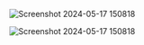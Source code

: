 ![Screenshot 2024-05-17 150818](https://github.com/Prakash-Chandran/Copy-File/assets/147120899/040c3343-9121-4801-8bc6-f5e815a77a4f)

![Screenshot 2024-05-17 150818](https://github.com/Prakash-Chandran/Copy-File/assets/147120899/e63a5485-c0bb-4866-ab11-07f9ce019bdc)
